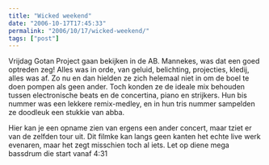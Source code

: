 ```yaml
---
title: "Wicked weekend"
date: "2006-10-17T17:45:33"
permalink: "2006/10/17/wicked-weekend/"
tags: ["post"]
---
```

Vrijdag Gotan Project gaan bekijken in de AB. Mannekes, was dat een goed optreden zeg! Alles was in orde, van geluid, belichting, projecties, kledij, alles was af. Zo nu en dan hielden ze zich helemaal niet in om de boel te doen pompen als geen ander. Toch konden ze de ideale mix behouden tussen electronische beats en de concertina, piano en strijkers. Hun bis nummer was een lekkere remix-medley, en in hun tris nummer sampelden ze doodleuk een stukkie van abba.

Hier kan je een opname zien van ergens een ander concert, maar tziet er van de zelfden tour uit. Dit filmke kan langs geen kanten het echte live werk evenaren, maar het zegt misschien toch al iets. Let op diene mega bassdrum die start vanaf 4:31
